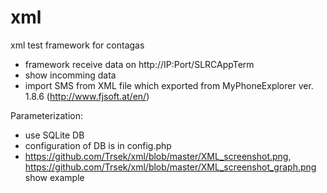 # xml
xml test framework for contagas
- framework receive data on http://IP:Port/SLRCAppTerm
- show incomming data
- import SMS from XML file which exported from MyPhoneExplorer ver. 1.8.6 (http://www.fjsoft.at/en/)

Parameterization:
- use SQLite DB
- configuration of DB is in config.php
- https://github.com/Trsek/xml/blob/master/XML_screenshot.png, https://github.com/Trsek/xml/blob/master/XML_screenshot_graph.png show example
